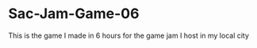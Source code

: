 Sac-Jam-Game-06
===============

This is the game I made in 6 hours for the game jam I host in my local city